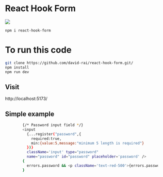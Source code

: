 # React Hook Form

<img src="https://miro.medium.com/v2/resize:fit:1400/1*-2-7KUffKUaJKjDezM5RGQ.png"/>

```bash
npm i react-hook-form
```

# To run this code

```bash
git clone https://github.com/david-rai/react-hook-form.git/
npm install
npm run dev
```

## Visit
http://localhost:5173/

## Simple example
```bash
        {/* Password input field */}
        <input
          {...register("password",{
            required:true,
            min:{value:5,message:"minimum 5 length is required"}
          })}
          className='input' type="password"
          name="password" id="password" placeholder='password' />
        {
          errors.password && <p className='text-red-500'>{errors.password.message}</p>
        }
```